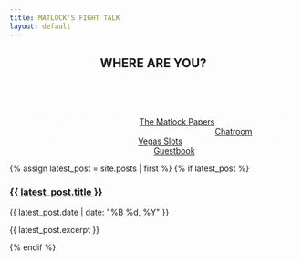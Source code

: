 ```yaml
---
title: MATLOCK'S FIGHT TALK
layout: default
---
```

<center>
    <h2>WHERE ARE YOU?</h2>
    <div class="intro-container">
        <p><font color="#FFFFFF">You're here at the end of the internet. It's not much, I know... However! You can check out my fight analysis. Sure, it may have some trauma dumping mixed in but at least you'll get some enjoyable content out of it. Maybe.</font></p>
    </div>
    <p><font color="#FFFFFF">For fight breakdowns, check out <a href="/matlockpapers">The Matlock Papers</a> on your left. I'll host watchalongs on fight nights so be sure to join the <a href="/chatroom">Chatroom</a> for the livestream and chatter, spin the <a href="/vegas">Vegas Slots</a> to waste time, or leave your mark in the <a href="/guestbook">Guestbook</a>.</font></p>
</center>

{% assign latest_post = site.posts | first %}
{% if latest_post %}
<div class="blog-post">
    <h3><a href="{{ latest_post.url }}">{{ latest_post.title }}</a></h3>
    <p class="post-date">{{ latest_post.date | date: "%B %d, %Y" }}</p>
    <p>{{ latest_post.excerpt }}</p>
</div>
{% endif %}
